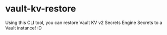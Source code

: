 # vault-kv-restore

Using this CLI tool, you can restore Vault KV v2 Secrets Engine Secrets to a Vault instance! :D
